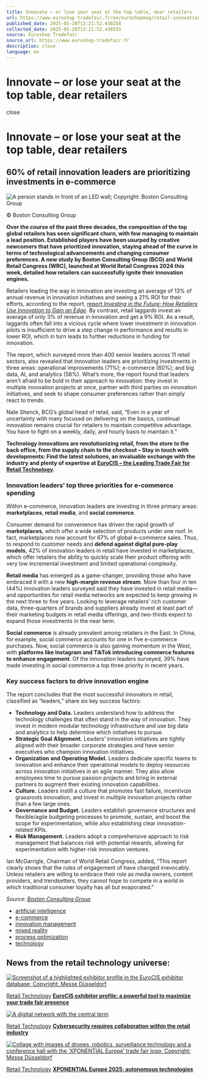 ```yaml
---
title: Innovate – or lose your seat at the top table, dear retailers
url: https://www.euroshop-tradefair.fr/en/euroshopmag/retail-innovation-leaders-are-investing-in-ecommerce
published_date: 2025-05-28T13:21:52.430258
collected_date: 2025-05-28T13:21:52.430333
source: Euroshop Tradefair
source_url: https://www.euroshop-tradefair.fr
description: close
language: en
---
```


# Innovate – or lose your seat at the top table, dear retailers

close

# Innovate – or lose your seat at the top table, dear retailers

## 60% of retail innovation leaders are prioritizing investments in e-commerce

![A person stands in front of an LED wall; Copyright: Boston Consulting Group](https://www.euroshop-tradefair.fr/cache/pica/3/7/5/0/2/7/84191713951142/Boston_Consulting_Group_Investition_in_die_Zukunft-h.jpg)

© Boston Consulting Group

**Over the course of the past three decades, the composition of the top global retailers has seen significant churn, with few managing to maintain a lead position. Established players have been usurped by creative newcomers that have prioritized innovation, staying ahead of the curve in terms of technological advancements and changing consumer preferences. A new study by Boston Consulting Group (BCG) and World Retail Congress (WRC), launched at World Retail Congress 2024 this week, detailed how retailers can successfully ignite their innovation engines.**

Retailers leading the way in innovation are investing an average of 13% of annual revenue in innovation initiatives and seeing a 21% ROI for their efforts, according to the report, [report _Investing in the Future: How Retailers Use Innovation to Gain an Edge_](https://www.bcg.com/publications/2024/innovation-edge-for-retail-leaders). By contrast, retail laggards invest an average of only 3% of revenue in innovation and get a 9% ROI. As a result, laggards often fall into a vicious cycle where lower investment in innovation pilots is insufficient to drive a step change in performance and results in lower ROI, which in turn leads to further reductions in funding for innovation.

The report, which surveyed more than 400 senior leaders across 11 retail sectors, also revealed that innovation leaders are prioritizing investments in three areas: operational improvements (71%); e-commerce (60%); and big data, AI, and analytics (58%). What’s more, the report found that leaders aren’t afraid to be bold in their approach to innovation: they invest in multiple innovation projects at once, partner with third parties on innovation initiatives, and seek to shape consumer preferences rather than simply react to trends.

Nate Shenck, BCG’s global head of retail, said, “Even in a year of uncertainty with many focused on delivering on the basics, continual innovation remains crucial for retailers to maintain competitive advantage. You have to fight on a weekly, daily, and hourly basis to maintain it.”

**Technology innovations are revolutionizing retail, from the store to the back office, from the supply chain to the checkout – Stay in touch with developments: Find the latest solutions, an invaluable exchange with the industry and plenty of expertise at [EuroCIS – the Leading Trade Fair for Retail Technology](https://www.eurocis-tradefair.com).**

### Innovation leaders’ top three priorities for e-commerce spending

Within e-commerce, innovation leaders are investing in three primary areas: **marketplaces**, **retail media**, and **social commerce**.

Consumer demand for convenience has driven the rapid growth of **marketplaces**, which offer a wide selection of products under one roof. In fact, marketplaces now account for 67% of global e-commerce sales. Thus, to respond to customer needs and **defend against digital pure-play models**, 42% of innovation leaders in retail have invested in marketplaces, which offer retailers the ability to quickly scale their product offering with very low incremental investment and limited operational complexity.

**Retail media** has emerged as a game-changer, providing those who have embraced it with a new **high-margin revenue stream**. More than four in ten (44%) innovation leaders surveyed said they have invested in retail media—and opportunities for retail media networks are expected to keep growing in the next three to five years. Looking to leverage retailers’ rich customer data, three-quarters of brands and suppliers already invest at least part of their marketing budgets in retail media offerings, and two-thirds expect to expand those investments in the near term.

**Social commerce** is already prevalent among retailers in the East. In China, for example, social commerce accounts for one in five e-commerce purchases. Now, social commerce is also gaining momentum in the West, with **platforms like Instagram and TikTok introducing commerce features to enhance engagement**. Of the innovation leaders surveyed, 39% have made investing in social commerce a top three priority in recent years.

### Key success factors to drive innovation engine

The report concludes that the most successful innovators in retail, classified as “leaders,” share six key success factors:

- **Technology and Data.** Leaders understand how to address the technology challenges that often stand in the way of innovation. They invest in modern modular technology infrastructure and use big data and analytics to help determine which initiatives to pursue.
- **Strategic Goal Alignment.** Leaders’ innovation initiatives are tightly aligned with their broader corporate strategies and have senior executives who champion innovation initiatives.
- **Organization** **and Operating Model.** Leaders dedicate specific teams to innovation and enhance their operational models to deploy resources across innovation initiatives in an agile manner. They also allow employees time to pursue passion projects and bring in external partners to augment their existing innovation capabilities.
- **Culture.** Leaders instill a culture that promotes fast failure, incentivize grassroots innovation, and invest in multiple innovation projects rather than a few large ones.
- **Governance and Budget.** Leaders establish governance structures and flexible/agile budgeting processes to promote, sustain, and boost the scope for experimentation, while also establishing clear innovation-related KPIs.
- **Risk Management.** Leaders adopt a comprehensive approach to risk management that balances risk with potential rewards, allowing for experimentation with higher-risk innovation ventures.

Ian McGarrigle, Chairman of World Retail Congress, added, “This report clearly shows that the rules of engagement of have changed irrevocably. Unless retailers are willing to embrace their role as media owners, content providers, and trendsetters, they cannot hope to compete in a world in which traditional consumer loyalty has all but evaporated.”

_Source: [Boston Consulting Group](https://www.bcg.com/press/17april2024-innovate-or-lose-your-seat-at-top-table-retailers-warned)_

- [artificial intelligence](https://www.euroshop-tradefair.fr/en/euroshopmag/retail-innovation-leaders-are-investing-in-ecommerce?mcat_id=31487)
- [e-commerce](https://www.euroshop-tradefair.fr/en/euroshopmag/retail-innovation-leaders-are-investing-in-ecommerce?mcat_id=31479)
- [innovation management](https://www.euroshop-tradefair.fr/en/euroshopmag/retail-innovation-leaders-are-investing-in-ecommerce?mcat_id=31589)
- [mixed reality](https://www.euroshop-tradefair.fr/en/euroshopmag/retail-innovation-leaders-are-investing-in-ecommerce?mcat_id=31469)
- [process optimization](https://www.euroshop-tradefair.fr/en/euroshopmag/retail-innovation-leaders-are-investing-in-ecommerce?mcat_id=31677)
- [technology](https://www.euroshop-tradefair.fr/en/euroshopmag/retail-innovation-leaders-are-investing-in-ecommerce?mcat_id=31463)

## News from the retail technology universe:

[![Screenshot of a highlighted exhibitor profile in the EuroCIS exhibitor database; Copyright: Messe Düsseldorf](https://www.euroshop-tradefair.fr/cache/pica/1/4/0/5/4/7/6450951739183486/exhibitor-profile-eurocis-retail-technology.png)](https://www.euroshop-tradefair.fr/en/euroshopmag/eurocis-exhibitor-profile-a-powerful-tool-to-maximize-your-trade-fair-presence)

[Retail Technology](https://www.euroshop-tradefair.fr/en/media-news/euroshopmag/retail-technology) [**EuroCIS exhibitor profile: a powerful tool to maximize your trade fair presence**](https://www.euroshop-tradefair.fr/en/euroshopmag/eurocis-exhibitor-profile-a-powerful-tool-to-maximize-your-trade-fair-presence)

[![A digital network with the central term ](https://www.euroshop-tradefair.fr/cache/pica/5/3/0/3/4/7/35260071737463168/cybersecurity-internet-of-things-iot-s.png)](https://www.euroshop-tradefair.fr/en/euroshopmag/cybersecurity-requires-collaboration-within-the-retail-industry)

[Retail Technology](https://www.euroshop-tradefair.fr/en/media-news/euroshopmag/retail-technology) [**Cybersecurity requires collaboration within the retail industry**](https://www.euroshop-tradefair.fr/en/euroshopmag/cybersecurity-requires-collaboration-within-the-retail-industry)

[![Collage with images of drones, robotics, surveillance technology and a conference hall with the ‘XPONENTIAL Europe’ trade fair logo; Copyright: Messe Düsseldorf](https://www.euroshop-tradefair.fr/cache/pica/7/1/4/4/4/7/3590231738759756/xpo2502_Grafik_Rahmenprogramm-s.jpg)](https://www.euroshop-tradefair.fr/en/euroshopmag/xponential-europe-2025-autonomous-technologies)

[Retail Technology](https://www.euroshop-tradefair.fr/en/media-news/euroshopmag/retail-technology) [**XPONENTIAL Europe 2025: autonomous technologies**](https://www.euroshop-tradefair.fr/en/euroshopmag/xponential-europe-2025-autonomous-technologies)